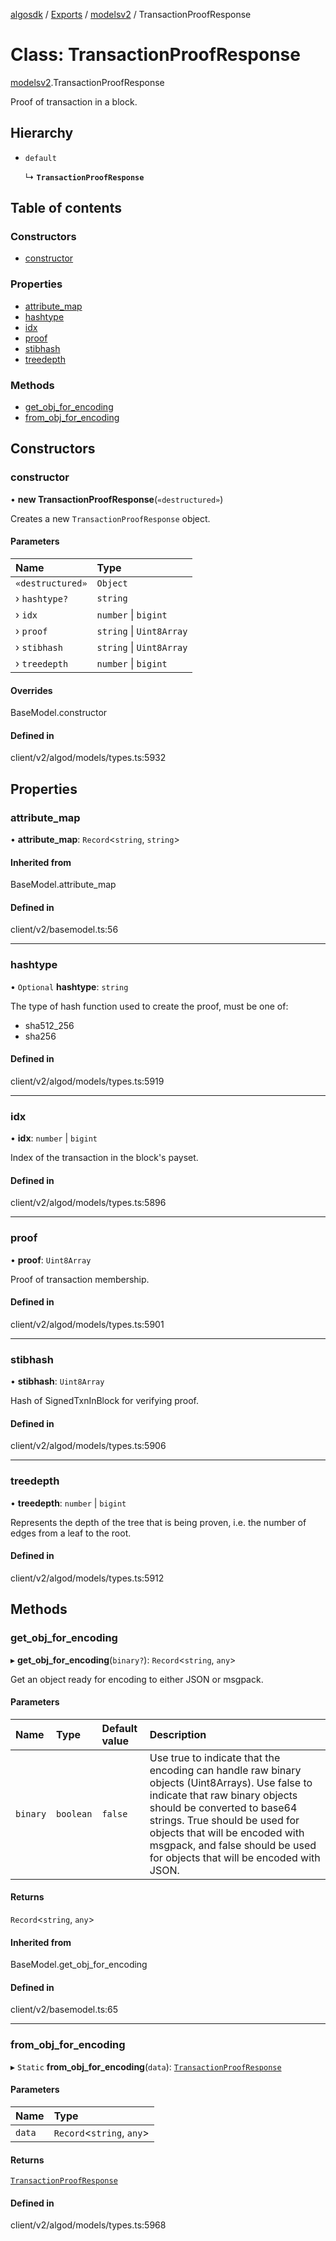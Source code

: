 [algosdk](../README.md) / [Exports](../modules.md) / [modelsv2](../modules/modelsv2.md) / TransactionProofResponse

# Class: TransactionProofResponse

[modelsv2](../modules/modelsv2.md).TransactionProofResponse

Proof of transaction in a block.

## Hierarchy

- `default`

  ↳ **`TransactionProofResponse`**

## Table of contents

### Constructors

- [constructor](modelsv2.TransactionProofResponse.md#constructor)

### Properties

- [attribute\_map](modelsv2.TransactionProofResponse.md#attribute_map)
- [hashtype](modelsv2.TransactionProofResponse.md#hashtype)
- [idx](modelsv2.TransactionProofResponse.md#idx)
- [proof](modelsv2.TransactionProofResponse.md#proof)
- [stibhash](modelsv2.TransactionProofResponse.md#stibhash)
- [treedepth](modelsv2.TransactionProofResponse.md#treedepth)

### Methods

- [get\_obj\_for\_encoding](modelsv2.TransactionProofResponse.md#get_obj_for_encoding)
- [from\_obj\_for\_encoding](modelsv2.TransactionProofResponse.md#from_obj_for_encoding)

## Constructors

### constructor

• **new TransactionProofResponse**(`«destructured»`)

Creates a new `TransactionProofResponse` object.

#### Parameters

| Name | Type |
| :------ | :------ |
| `«destructured»` | `Object` |
| › `hashtype?` | `string` |
| › `idx` | `number` \| `bigint` |
| › `proof` | `string` \| `Uint8Array` |
| › `stibhash` | `string` \| `Uint8Array` |
| › `treedepth` | `number` \| `bigint` |

#### Overrides

BaseModel.constructor

#### Defined in

client/v2/algod/models/types.ts:5932

## Properties

### attribute\_map

• **attribute\_map**: `Record`\<`string`, `string`\>

#### Inherited from

BaseModel.attribute\_map

#### Defined in

client/v2/basemodel.ts:56

___

### hashtype

• `Optional` **hashtype**: `string`

The type of hash function used to create the proof, must be one of:
* sha512_256
* sha256

#### Defined in

client/v2/algod/models/types.ts:5919

___

### idx

• **idx**: `number` \| `bigint`

Index of the transaction in the block's payset.

#### Defined in

client/v2/algod/models/types.ts:5896

___

### proof

• **proof**: `Uint8Array`

Proof of transaction membership.

#### Defined in

client/v2/algod/models/types.ts:5901

___

### stibhash

• **stibhash**: `Uint8Array`

Hash of SignedTxnInBlock for verifying proof.

#### Defined in

client/v2/algod/models/types.ts:5906

___

### treedepth

• **treedepth**: `number` \| `bigint`

Represents the depth of the tree that is being proven, i.e. the number of edges
from a leaf to the root.

#### Defined in

client/v2/algod/models/types.ts:5912

## Methods

### get\_obj\_for\_encoding

▸ **get_obj_for_encoding**(`binary?`): `Record`\<`string`, `any`\>

Get an object ready for encoding to either JSON or msgpack.

#### Parameters

| Name | Type | Default value | Description |
| :------ | :------ | :------ | :------ |
| `binary` | `boolean` | `false` | Use true to indicate that the encoding can handle raw binary objects (Uint8Arrays). Use false to indicate that raw binary objects should be converted to base64 strings. True should be used for objects that will be encoded with msgpack, and false should be used for objects that will be encoded with JSON. |

#### Returns

`Record`\<`string`, `any`\>

#### Inherited from

BaseModel.get\_obj\_for\_encoding

#### Defined in

client/v2/basemodel.ts:65

___

### from\_obj\_for\_encoding

▸ `Static` **from_obj_for_encoding**(`data`): [`TransactionProofResponse`](modelsv2.TransactionProofResponse.md)

#### Parameters

| Name | Type |
| :------ | :------ |
| `data` | `Record`\<`string`, `any`\> |

#### Returns

[`TransactionProofResponse`](modelsv2.TransactionProofResponse.md)

#### Defined in

client/v2/algod/models/types.ts:5968
